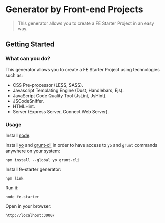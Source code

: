 # Generator by Front-end Projects

> This generator allows you to create a FE Starter Project in an easy way.

## Getting Started

### What can you do?
This generator allows you to create a FE Starter Project using technologies such as:
* CSS Pre-processor (LESS, SASS).
* Javascript Templating Engine (Dust, Handlebars, Ejs).
* JavaScript Code Quality Tool (JsLint, JsHint).
* JSCodeSniffer.
* HTMLHint.
* Server (Express Server, Connect Web Server).

### Usage

Install [node](http://nodejs.org).

Install [yo](https://github.com/yeoman/yo) and [grunt-cli](https://github.com/gruntjs/grunt-cli) in order to have access to `yo` and `grunt` commands anywhere on your system:
```
npm install --global yo grunt-cli
```

Install fe-starter generator:
```
npm link
```

Run it:
```
node fe-starter
```

Open in your browser:
```
http://localhost:3000/
```